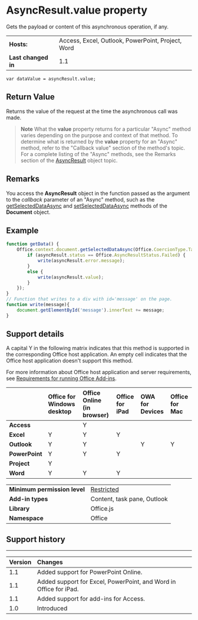 
# AsyncResult.value property
Gets the payload or content of this asynchronous operation, if any.

|||
|:-----|:-----|
|**Hosts:**|Access, Excel, Outlook, PowerPoint, Project, Word|
|**Last changed in**|1.1|

```
var dataValue = asyncResult.value;
```


## Return Value

Returns the value of the request at the time the asynchronous call was made. 


 >**Note**  What the  **value** property returns for a particular "Async" method varies depending on the purpose and context of that method. To determine what is returned by the **value** property for an "Async" method, refer to the "Callback value" section of the method's topic. For a complete listing of the "Async" methods, see the Remarks section of the [AsyncResult](../../reference/shared/asyncresult.md) object topic.


## Remarks

You access the  **AsyncResult** object in the function passed as the argument to the _callback_ parameter of an "Async" method, such as the [getSelectedDataAsync](../../reference/shared/document.getselecteddataasync.md) and [setSelectedDataAsync](../../reference/shared/document.setselecteddataasync.md) methods of the **Document** object.


## Example




```js
function getData() {
    Office.context.document.getSelectedDataAsync(Office.CoercionType.Table, function(asyncResult) {
        if (asyncResult.status == Office.AsyncResultStatus.Failed) {
            write(asyncResult.error.message);
        }
        else {
            write(asyncResult.value);
        }
    });
}
// Function that writes to a div with id='message' on the page.
function write(message){
    document.getElementById('message').innerText += message; 
}

```




## Support details


A capital Y in the following matrix indicates that this method is supported in the corresponding Office host application. An empty cell indicates that the Office host application doesn't support this method.

For more information about Office host application and server requirements, see [Requirements for running Office Add-ins](../../docs/overview/requirements-for-running-office-add-ins.md).

||**Office for Windows desktop**|**Office Online (in browser)**|**Office for iPad**|**OWA for Devices**|**Office for Mac**|
|:-----|:-----|:-----|:-----|:-----|:-----|
|**Access**||Y||||
|**Excel**|Y|Y|Y|||
|**Outlook**|Y|Y||Y|Y|
|**PowerPoint**|Y|Y|Y|||
|**Project**|Y|||||
|**Word**|Y|Y|Y|||

|||
|:-----|:-----|
|**Minimum permission level**|[Restricted](../../docs/develop/requesting-permissions-for-api-use-in-content-and-task-pane-add-ins.md)|
|**Add-in types**|Content, task pane, Outlook|
|**Library**|Office.js|
|**Namespace**|Office|

## Support history



****


|**Version**|**Changes**|
|:-----|:-----|
|1.1|Added support for PowerPoint Online.|
|1.1|Added support for Excel, PowerPoint, and Word in Office for iPad.|
|1.1|Added support for add-ins for Access.|
|1.0|Introduced|
